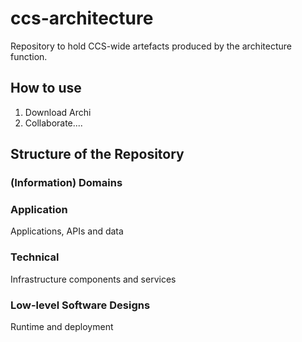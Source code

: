 # ccs-architecture
Repository to hold CCS-wide artefacts produced by the architecture function.  

## How to use

  1. Download Archi
  2. Collaborate....

## Structure of the Repository

### (Information) Domains

### Application
Applications, APIs and data

### Technical 
Infrastructure components and services

### Low-level Software Designs
Runtime and deployment
